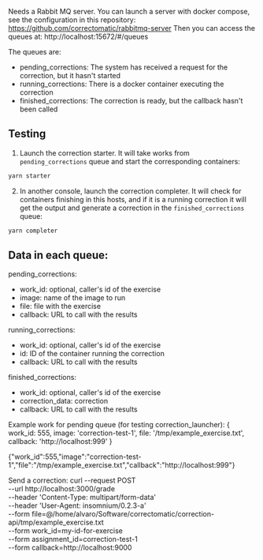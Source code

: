 Needs a Rabbit MQ server. You can launch a server with docker compose, see the configuration in this repository: https://github.com/correctomatic/rabbitmq-server
Then you can access the queues at: http://localhost:15672/#/queues

The queues are:
- pending_corrections: The system has received a request for the correction, but it hasn't started
- running_corrections: There is a docker container executing the correction
- finished_corrections: The correction is ready, but the callback hasn't been called

## Testing

1) Launch the correction starter. It will take works from `pending_corrections` queue and start the corresponding containers:
```sh
yarn starter
```
2) In another console, launch the correction completer. It will check for containers finishing in this hosts, and if it is a running correction it will get the output and generate a correction in the `finished_corrections` queue:
```sh
yarn completer
```


## Data in each queue:

pending_corrections:
  - work_id: optional, caller's id of the exercise
  - image: name of the image to run
  - file: file with the exercise
  - callback: URL to call with the results


running_corrections:
  - work_id: optional, caller's id of the exercise
  - id: ID of the container running the correction
  - callback: URL to call with the results

finished_corrections:
- work_id: optional, caller's id of the exercise
- correction_data: correction
- callback: URL to call with the results


Example work for pending queue (for testing correction_launcher):
{
  work_id: 555,
  image: 'correction-test-1',
  file: '/tmp/example_exercise.txt',
  callback: 'http://localhost:999'
}

{"work_id":555,"image":"correction-test-1","file":"/tmp/example_exercise.txt","callback":"http://localhost:999"}



Send a correction:
curl --request POST \
  --url http://localhost:3000/grade \
  --header 'Content-Type: multipart/form-data' \
  --header 'User-Agent: insomnium/0.2.3-a' \
  --form file=@/home/alvaro/Software/correctomatic/correction-api/tmp/example_exercise.txt \
  --form work_id=my-id-for-exercise \
  --form assignment_id=correction-test-1 \
  --form callback=http://localhost:9000
